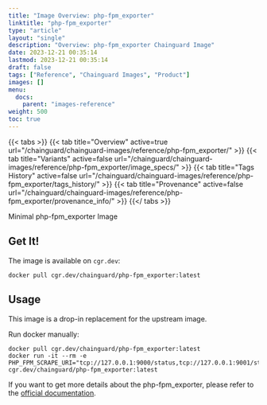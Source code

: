 ```yaml
---
title: "Image Overview: php-fpm_exporter"
linktitle: "php-fpm_exporter"
type: "article"
layout: "single"
description: "Overview: php-fpm_exporter Chainguard Image"
date: 2023-12-21 00:35:14
lastmod: 2023-12-21 00:35:14
draft: false
tags: ["Reference", "Chainguard Images", "Product"]
images: []
menu: 
  docs: 
    parent: "images-reference"
weight: 500
toc: true
---
```


{{< tabs >}}
{{< tab title="Overview" active=true url="/chainguard/chainguard-images/reference/php-fpm_exporter/" >}}
{{< tab title="Variants" active=false url="/chainguard/chainguard-images/reference/php-fpm_exporter/image_specs/" >}}
{{< tab title="Tags History" active=false url="/chainguard/chainguard-images/reference/php-fpm_exporter/tags_history/" >}}
{{< tab title="Provenance" active=false url="/chainguard/chainguard-images/reference/php-fpm_exporter/provenance_info/" >}}
{{</ tabs >}}



<!--overview:start-->
Minimal php-fpm_exporter Image
<!--overview:end-->

<!--getting:start-->
## Get It!
The image is available on `cgr.dev`:

```
docker pull cgr.dev/chainguard/php-fpm_exporter:latest
```
<!--getting:end-->

<!--body:start-->
## Usage

This image is a drop-in replacement for the upstream image. 

Run docker manually:

```shell
docker pull cgr.dev/chainguard/php-fpm_exporter:latest
docker run -it --rm -e PHP_FPM_SCRAPE_URI="tcp://127.0.0.1:9000/status,tcp://127.0.0.1:9001/status" cgr.dev/chainguard/php-fpm_exporter:latest
``````

If you want to get more details about the php-fpm_exporter, please refer to the [official documentation](https://github.com/hipages/php-fpm_exporter#usage).
<!--body:end-->

